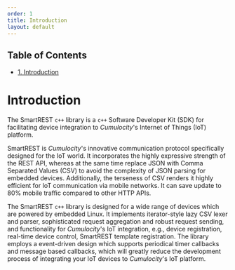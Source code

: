 ```yaml
---
order: 1
title: Introduction
layout: default
---
```

<div id="table-of-contents">
<h2>Table of Contents</h2>
<div id="text-table-of-contents">
<ul>
<li><a href="#ch:intro">1. Introduction</a></li>
</ul>
</div>
</div>

# Introduction<a id="ch:intro" name="ch:intro"></a>


The SmartREST `c++` library is a `c++` Software Developer Kit (SDK) for facilitating device integration to *Cumulocity*'s Internet of Things (IoT) platform.

SmartREST is *Cumulocity*'s innovative communication protocol specifically designed for the IoT world. It incorporates the highly expressive strength of the REST API, whereas at the same time replace JSON with Comma Separated Values (CSV) to avoid the complexity of JSON parsing for embedded devices. Additionally, the terseness of CSV renders it highly efficient for IoT communication via mobile networks. It can save update to 80% mobile traffic compared to other HTTP APIs.

The SmartREST `c++` library is designed for a wide range of devices which are powered by embedded Linux. It implements iterator-style lazy CSV lexer and parser, sophisticated request aggregation and robust request sending, and functionality for *Cumulocity*'s IoT integration, e.g., device registration, real-time device control, SmartREST template registration. The library employs a event-driven design which supports periodical timer callbacks and message based callbacks, which will greatly reduce the development process of integrating your IoT devices to *Cumulocity*'s IoT platform.